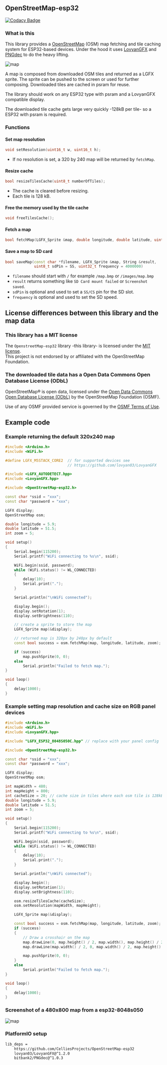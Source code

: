 ## OpenStreetMap-esp32

[![Codacy Badge](https://app.codacy.com/project/badge/Grade/0961fc2320cd495a9411eb391d5791ca)](https://app.codacy.com/gh/CelliesProjects/OpenStreetMap-esp32/dashboard?utm_source=gh&utm_medium=referral&utm_content=&utm_campaign=Badge_grade)

### What is this

This library provides a [OpenStreetMap](https://www.openstreetmap.org/) (OSM) map fetching and tile caching system for ESP32-based devices.
Under the hood it uses [LovyanGFX](https://github.com/lovyan03/LovyanGFX) and [PNGdec](https://github.com/bitbank2/PNGdec) to do the heavy lifting.

![map](https://github.com/user-attachments/assets/bc0534c1-b2e6-4f6e-804f-95b7db00c850)

A map is composed from downloaded OSM tiles and returned as a LGFX sprite.
The sprite can be pushed to the screen or used for further composing.
Downloaded tiles are cached in psram for reuse.

The library should work on any ESP32 type with psram and a LovyanGFX compatible display.

The downloaded tile cache gets large very quickly -128kB per tile- so a ESP32 with psram is required.

### Functions

#### Set map resolution

```c++
void setResolution(uint16_t w, uint16_t h);
```

- If no resolution is set, a 320 by 240 map will be returned by `fetchMap`.

#### Resize cache 

```c++
bool resizeTilesCache(uint8_t numberOfTiles); 
```

- The cache is cleared before resizing.
- Each tile is 128 kB.

#### Free the memory used by the tile cache

```c++
void freeTilesCache();
```

#### Fetch a map

```c++
bool fetchMap(LGFX_Sprite &map, double longitude, double latitude, uint8_t zoom);
```

#### Save a map to SD card

```c++
bool saveMap(const char *filename, LGFX_Sprite &map, String &result, 
             uint8_t sdPin = SS, uint32_t frequency = 4000000)
```

- `filename` should start with `/` for example `/map.bmp` or `/images/map.bmp` 
- `result` returns something like `SD Card mount failed` or `Screenshot saved`.
- `sdPin` is optional and used to set a `SS/CS` pin for the SD slot.
- `frequency` is optional and used to set the SD speed.

## License differences between this library and the map data

### This library has a MIT license

The `OpenstreetMap-esp32` library -this library- is licensed under the [MIT license](/LICENSE).  
This project is not endorsed by or affiliated with the OpenStreetMap Foundation.

### The downloaded tile data has a Open Data Commons Open Database License (ODbL)

OpenStreetMap® is open data, licensed under the [Open Data Commons Open Database License (ODbL)](https://opendatacommons.org/licenses/odbl/) by the OpenStreetMap Foundation (OSMF).

Use of any OSMF provided service is governed by the [OSMF Terms of Use](https://osmfoundation.org/wiki/Terms_of_Use).

## Example code

### Example returning the default 320x240 map

```c++
#include <Arduino.h>
#include <WiFi.h>

#define LGFX_M5STACK_CORE2  // for supported devices see 
                            // https://github.com/lovyan03/LovyanGFX

#include <LGFX_AUTODETECT.hpp>
#include <LovyanGFX.hpp>

#include <OpenStreetMap-esp32.h>

const char *ssid = "xxx";
const char *password = "xxx";

LGFX display;
OpenStreetMap osm;

double longitude = 5.9;
double latitude = 51.5;
int zoom = 5;

void setup()
{
    Serial.begin(115200);
    Serial.printf("WiFi connecting to %s\n", ssid);

    WiFi.begin(ssid, password);
    while (WiFi.status() != WL_CONNECTED)
    {
        delay(10);
        Serial.print(".");
    }

    Serial.println("\nWiFi connected");

    display.begin();
    display.setRotation(1);
    display.setBrightness(110);

    // create a sprite to store the map
    LGFX_Sprite map(&display); 

    // returned map is 320px by 240px by default
    const bool success = osm.fetchMap(map, longitude, latitude, zoom);

    if (success)
        map.pushSprite(0, 0);
    else
        Serial.println("Failed to fetch map.");
}

void loop()
{
    delay(1000);
}
```

### Example setting map resolution and cache size on RGB panel devices

```c++
#include <Arduino.h>
#include <WiFi.h>
#include <LovyanGFX.hpp>

#include "LGFX_ESP32_8048S050C.hpp" // replace with your panel config

#include <OpenStreetMap-esp32.h>

const char *ssid = "xxx";
const char *password = "xxx";

LGFX display;
OpenStreetMap osm;

int mapWidth = 480;
int mapHeight = 800;
int cacheSize = 20; // cache size in tiles where each osm tile is 128kB
double longitude = 5.9;
double latitude = 51.5;
int zoom = 5;

void setup()
{
    Serial.begin(115200);
    Serial.printf("WiFi connecting to %s\n", ssid);

    WiFi.begin(ssid, password);
    while (WiFi.status() != WL_CONNECTED)
    {
        delay(10);
        Serial.print(".");
    }

    Serial.println("\nWiFi connected");

    display.begin();
    display.setRotation(1);
    display.setBrightness(110);

    osm.resizeTilesCache(cacheSize);
    osm.setResolution(mapWidth, mapHeight);

    LGFX_Sprite map(&display);

    const bool success = osm.fetchMap(map, longitude, latitude, zoom);
    if (success)
    {
        // Draw a crosshair on the map
        map.drawLine(0, map.height() / 2, map.width(), map.height() / 2, 0);
        map.drawLine(map.width() / 2, 0, map.width() / 2, map.height(), 0);

        map.pushSprite(0, 0);
    }
    else
        Serial.println("Failed to fetch map.");
}

void loop()
{
    delay(1000);
}
```

### Screenshot of a 480x800 map from a esp32-8048s050

![map](https://github.com/user-attachments/assets/9a92bbff-e96d-444d-8b34-29801744fa80)

### PlatformIO setup

```bash
lib_deps =
    https://github.com/CelliesProjects/OpenStreetMap-esp32
    lovyan03/LovyanGFX@^1.2.0
    bitbank2/PNGdec@^1.0.3  
```
